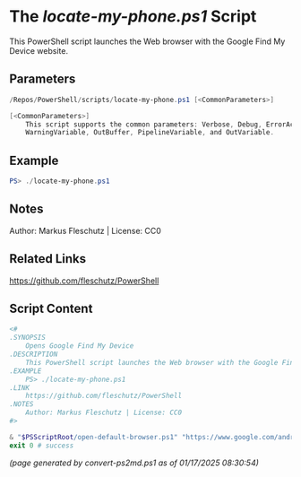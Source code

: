 The *locate-my-phone.ps1* Script
===========================

This PowerShell script launches the Web browser with the Google Find My Device website.

Parameters
----------
```powershell
/Repos/PowerShell/scripts/locate-my-phone.ps1 [<CommonParameters>]

[<CommonParameters>]
    This script supports the common parameters: Verbose, Debug, ErrorAction, ErrorVariable, WarningAction, 
    WarningVariable, OutBuffer, PipelineVariable, and OutVariable.
```

Example
-------
```powershell
PS> ./locate-my-phone.ps1

```

Notes
-----
Author: Markus Fleschutz | License: CC0

Related Links
-------------
https://github.com/fleschutz/PowerShell

Script Content
--------------
```powershell
<#
.SYNOPSIS
	Opens Google Find My Device 
.DESCRIPTION
	This PowerShell script launches the Web browser with the Google Find My Device website.
.EXAMPLE
	PS> ./locate-my-phone.ps1
.LINK
	https://github.com/fleschutz/PowerShell
.NOTES
	Author: Markus Fleschutz | License: CC0
#>

& "$PSScriptRoot/open-default-browser.ps1" "https://www.google.com/android/find"
exit 0 # success
```

*(page generated by convert-ps2md.ps1 as of 01/17/2025 08:30:54)*
